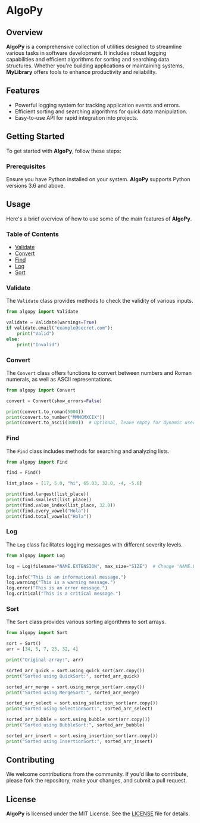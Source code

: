 # AlgoPy

## Overview

**AlgoPy** is a comprehensive collection of utilities designed to streamline various tasks in software development. It includes robust logging capabilities and efficient algorithms for sorting and searching data structures. Whether you're building applications or maintaining systems, **MyLibrary** offers tools to enhance productivity and reliability.

## Features

- Powerful logging system for tracking application events and errors.
- Efficient sorting and searching algorithms for quick data manipulation.
- Easy-to-use API for rapid integration into projects.

## Getting Started

To get started with **AlgoPy**, follow these steps:

### Prerequisites

Ensure you have Python installed on your system. **AlgoPy** supports Python versions 3.6 and above.


## Usage

Here's a brief overview of how to use some of the main features of **AlgoPy**.

### Table of Contents

- [Validate](#validate)
- [Convert](#convert)
- [Find](#find)
- [Log](#log)
- [Sort](#sort)

### Validate

The `Validate` class provides methods to check the validity of various inputs.

```python
from algopy import Validate

validate = Validate(warnings=True)
if validate.email("example@secret.com"):
    print("Valid")
else:
    print("Invalid")
```

### Convert

The `Convert` class offers functions to convert between numbers and Roman numerals, as well as ASCII representations.

```python
from algopy import Convert

convert = Convert(show_errors=False)

print(convert.to_roman(5000))
print(convert.to_number("MMMCMXCIX"))
print(convert.to_ascii(3000))  # Optional, leave empty for dynamic user input
```

### Find

The `Find` class includes methods for searching and analyzing lists.

```python
from algopy import Find

find = Find()

list_place = [17, 5.0, "hi", 65.03, 32.0, -4, -5.8]

print(find.largest(list_place))
print(find.smallest(list_place))
print(find.value_index(list_place, 32.0))
print(find.every_vowel("Hola"))
print(find.total_vowels("Hola"))
```

### Log

The `Log` class facilitates logging messages with different severity levels.

```python
from algopy import Log

log = Log(filename="NAME.EXTENSION", max_size="SIZE")  # Change 'NAME.EXTENSION' to your desired filename

log.info("This is an informational message.")
log.warning("This is a warning message.")
log.error("This is an error message.")
log.critical("This is a critical message.")
```

### Sort

The `Sort` class provides various sorting algorithms to sort arrays.

```python
from algopy import Sort

sort = Sort()
arr = [34, 5, 7, 23, 32, 4]

print("Original array:", arr)

sorted_arr_quick = sort.using_quick_sort(arr.copy())
print("Sorted using QuickSort:", sorted_arr_quick)

sorted_arr_merge = sort.using_merge_sort(arr.copy())
print("Sorted using MergeSort:", sorted_arr_merge)

sorted_arr_select = sort.using_selection_sort(arr.copy())
print("Sorted using SelectionSort:", sorted_arr_select)

sorted_arr_bubble = sort.using_bubble_sort(arr.copy())
print("Sorted using BubbleSort:", sorted_arr_bubble)

sorted_arr_insert = sort.using_insertion_sort(arr.copy())
print("Sorted using InsertionSort:", sorted_arr_insert)
```

## Contributing

We welcome contributions from the community. If you'd like to contribute, please fork the repository, make your changes, and submit a pull request.

## License

**AlgoPy** is licensed under the MIT License. See the [LICENSE](LICENSE) file for details.
